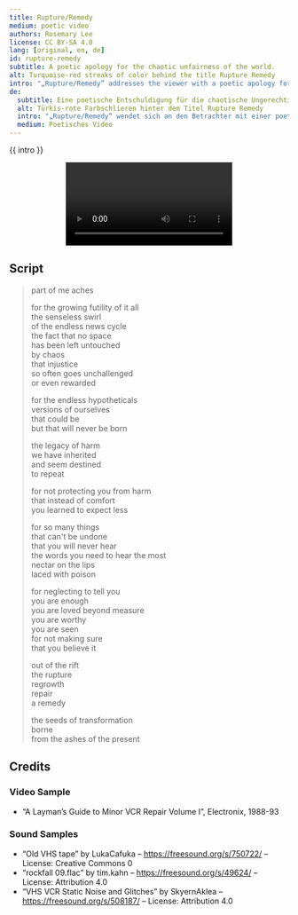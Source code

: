 ```yaml
---
title: Rupture/Remedy
medium: poetic video
authors: Rosemary Lee
license: CC BY-SA 4.0
lang: [original, en, de]
id: rupture-remedy
subtitle: A poetic apology for the chaotic unfairness of the world.
alt: Turquoise-red streaks of color behind the title Rupture Remedy
intro: "„Rupture/Remedy” addresses the viewer with a poetic apology for the chaotic unfairness of the world. Exploring the healing power of giving ourselves the time, space, and license to appreciate how difficult it can be to face the reality we exist within, the work seeks to bear witness to a growing sense of collective distress, irresolution, and futility. Working with appropriated video material, this piece considers how we might rethink our stance towards damage and repair. It presents a playfully utopian vision for the world, looking at how we can find hope, care, and beauty within the chaos."
de:
  subtitle: Eine poetische Entschuldigung für die chaotische Ungerechtigkeit der Welt.
  alt: Türkis-rote Farbschlieren hinter dem Titel Rupture Remedy
  intro: "„Rupture/Remedy“ wendet sich an den Betrachter mit einer poetischen Entschuldigung für die chaotische Ungerechtigkeit der Welt. Die Arbeit erforscht die heilende Kraft, die darin liegt, uns die Zeit, den Raum und die Erlaubnis zu geben, zu erkennen, wie schwierig es sein kann, der Realität ins Auge zu blicken, in der wir leben, und will Zeugnis ablegen von einem wachsenden Gefühl kollektiver Verzweiflung, Unentschlossenheit und Vergeblichkeit. Das Stück arbeitet mit angeeignetem Videomaterial und überlegt, wie wir unsere Haltung gegenüber Schäden und Reparaturen überdenken können. Es präsentiert eine spielerische, utopische Vision für die Welt und zeigt auf, wie wir im Chaos Hoffnung, Fürsorge und Schönheit finden können."
  medium: Poetisches Video
---
```


{{ intro }}

<center><video src="/{{ id }}/Lee, Rupture, Remedy.mp4" controls></video></center>

## Script

> part of me aches  
>
> for the growing futility of it all  
> the senseless swirl  
> of the endless news cycle  
> the fact that no space  
> has been left untouched  
> by chaos  
> that injustice  
> so often goes unchallenged  
> or even rewarded  
>
> for the endless hypotheticals  
> versions of ourselves  
> that could be  
> but that will never be born  
>
> the legacy of harm  
> we have inherited  
> and seem destined  
> to repeat  
>
> for not protecting you from harm  
> that instead of comfort  
> you learned to expect less  
>
> for so many things  
> that can't be undone  
> that you will never hear  
> the words you need to hear the most  
> nectar on the lips  
> laced with poison  
>
> for neglecting to tell you  
> you are enough  
> you are loved beyond measure  
> you are worthy  
> you are seen  
> for not making sure  
> that you believe it  
>
> out of the rift  
> the rupture  
> regrowth  
> repair  
> a remedy  
>
> the seeds of transformation  
> borne  
> from the ashes of the present  

## Credits

### Video Sample

- “A Layman’s Guide to Minor VCR Repair Volume I”, Electronix, 1988-93

### Sound Samples

- “Old VHS tape” by LukaCafuka – https://freesound.org/s/750722/ – License: Creative Commons 0
- “rockfall 09.flac” by tim.kahn – https://freesound.org/s/49624/ – License: Attribution 4.0
- “VHS VCR Static Noise and Glitches” by SkyernAklea – https://freesound.org/s/508187/ – License: Attribution 4.0
